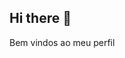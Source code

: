 ## Hi there 👋
Bem vindos ao meu perfil

<!--
**Gigihss2/Gigihss2** is a ✨ _special_ ✨ repository because its `README.md` (this file) appears on your GitHub profile.
Estou estudando na Alura
Estou me desenvolvendo na linguagem JavaScript
Utilizo esse espaço para minha organização e compartilhamento dos meu projetos desenvolvidos
Você pode entrar em contato comigo 📫
00001117013844sp@al.educacao.sp.gov.br
-->
